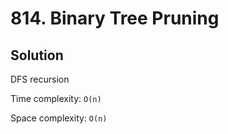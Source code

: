 # 814. Binary Tree Pruning

## Solution

DFS recursion

Time complexity: `O(n)`

Space complexity: `O(n)`
